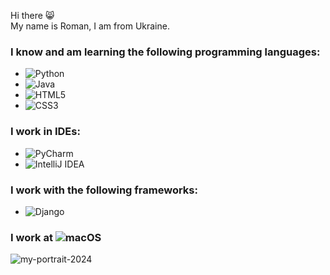 Hi there 😸
<br>
My name is Roman, I am from Ukraine.
<br>
### I know and am learning the following programming languages:
- ![Python](https://img.shields.io/badge/python-3670A0?style=for-the-badge&logo=python&logoColor=ffdd54)
- ![Java](https://img.shields.io/badge/java-%23ED8B00.svg?style=for-the-badge&logo=openjdk&logoColor=white)
- ![HTML5](https://img.shields.io/badge/html5-%23E34F26.svg?style=for-the-badge&logo=html5&logoColor=white)
- ![CSS3](https://img.shields.io/badge/css3-%231572B6.svg?style=for-the-badge&logo=css3&logoColor=white)

### I work in IDEs:
- ![PyCharm](https://img.shields.io/badge/pycharm-143?style=for-the-badge&logo=pycharm&logoColor=black&color=black&labelColor=green)
- ![IntelliJ IDEA](https://img.shields.io/badge/IntelliJIDEA-000000.svg?style=for-the-badge&logo=intellij-idea&logoColor=white)

### I work with the following frameworks:
- ![Django](https://img.shields.io/badge/django-%23092E20.svg?style=for-the-badge&logo=django&logoColor=white)

### I work at ![macOS](https://img.shields.io/badge/mac%20os-000000?style=for-the-badge&logo=macos&logoColor=F0F0F0)

![my-portrait-2024](https://github.com/user-attachments/assets/a3245ddc-c48b-44e3-a0f9-102cc168aa90)
